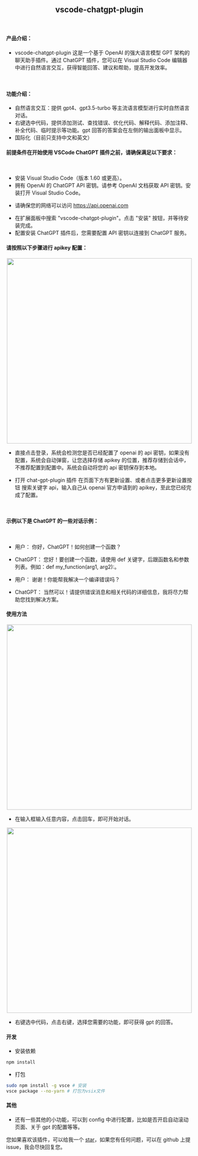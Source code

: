 <h2 align="center">vscode-chatgpt-plugin</h2>
<br/>

#### 产品介绍：

- vscode-chatgpt-plugin 这是一个基于 OpenAI 的强大语言模型 GPT 架构的聊天助手插件。通过 ChatGPT 插件，您可以在 Visual Studio Code 编辑器中进行自然语言交互，获得智能回答、建议和帮助，提高开发效率。

<br/>

#### 功能介绍：

- 自然语言交互：提供 gpt4、gpt3.5-turbo 等主流语言模型进行实时自然语言对话。
- 右键选中代码，提供添加测试、查找错误、优化代码、解释代码、添加注释、补全代码、临时提示等功能。gpt 回答的答案会在左侧的输出面板中显示。
- 国际化（目前只支持中文和英文）

#### 前提条件在开始使用 VSCode ChatGPT 插件之前，请确保满足以下要求：

<br/>

- 安装 Visual Studio Code（版本 1.60 或更高）。
- 拥有 OpenAI 的 ChatGPT API 密钥。请参考 OpenAI 文档获取 API 密钥。安装打开 Visual Studio Code。

* 请确保您的网络可以访问 https://api.openai.com

- 在扩展面板中搜索 "vscode-chatgpt-plugin"。点击 "安装" 按钮，并等待安装完成。
- 配置安装 ChatGPT 插件后，您需要配置 API 密钥以连接到 ChatGPT 服务。

#### 请按照以下步骤进行 apikey 配置：

<center><img src="./imgs/setting.jpg" width="500" /></center>

- 直接点击登录，系统会检测您是否已经配置了 openai 的 api 密钥，如果没有配置，系统会自动弹窗，让您选择存储 apikey 的位置，推荐存储到会话中，不推荐配置到配置中。系统会自动将您的 api 密钥保存到本地。

- 打开 chat-gpt-plugin 插件 在页面下方有更新设置、或者点击更多更新设置按钮 搜索关键字 api，输入自己从 openai 官方申请到的 apikey，至此您已经完成了配置。

<br/>

#### 示例以下是 ChatGPT 的一些对话示例：

<br/>

- 用户： 你好，ChatGPT！如何创建一个函数？

- ChatGPT： 您好！要创建一个函数，请使用 def 关键字，后跟函数名和参数列表。例如：def my_function(arg1, arg2):。

- 用户： 谢谢！你能帮我解决一个编译错误吗？

- ChatGPT： 当然可以！请提供错误消息和相关代码的详细信息，我将尽力帮助您找到解决方案。

#### 使用方法

<center><img src="./imgs/any-question.jpg" width="500"></center>

- 在输入框输入任意内容，点击回车，即可开始对话。

<center><img src="./imgs/right-menu.png" width="500"></center>

- 右键选中代码，点击右键，选择您需要的功能，即可获得 gpt 的回答。

#### 开发

- 安装依赖

```sh
npm install
```

- 打包

```sh
sudo npm install -g vsce # 安装
vsce package --no-yarn # 打包为vsix文件
```

#### 其他

- 还有一些其他的小功能，可以到 config 中进行配置，比如是否开启自动滚动页面、关于 gpt 的配置等等。

您如果喜欢该插件，可以给我一个 [star](https://github.com/jialtang/vscode-chatgpt-plugin)，如果您有任何问题，可以在 github 上提 issue，我会尽快回复您。
